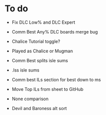 # To do
- Fix DLC Low% and DLC Expert
- Comm Best Any% DLC boards merge bug
- Chalice Tutorial toggle?
- Played as Chalice or Mugman

- Comm Best splits isle sums
- .lss isle sums

- Comm best ILs section for best down to ms

- Move Top ILs from sheet to GitHub

- None comparison

- Devil and Baroness alt sort